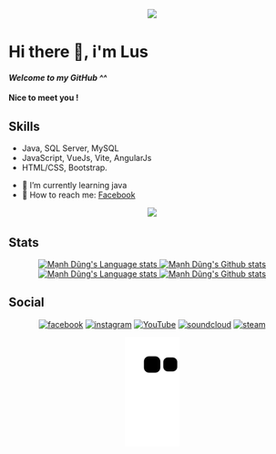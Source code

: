 <p align="center">
<img src="https://capsule-render.vercel.app/api?type=waving&color=gradient&height=200&section=header&text=M.Dũng&fontSize=80&fontAlignY=35&animation=twinkling&fontColor=gradient"/> </a> 
</p>

# Hi there 👋, i'm **Lus**
#### *Welcome to my GitHub ^^*
**Nice to meet you !**

## Skills 
* Java, SQL Server, MySQL
* JavaScript, VueJs, Vite, AngularJs
* HTML/CSS, Bootstrap.

- 🌱 I’m currently learning java 
- 💬 How to reach me: [Facebook](https://www.facebook.com/profile.php?id=100022771942685) 

<p align="center">
  <a href="https://skillicons.dev">
    <img src="https://skillicons.dev/icons?i=java,spring,vue,vite,nodejs,js,mysql,postman,git,html,css,idea,vscode&theme=light" />
  </a>
</p>

## Stats

 <!-- Light Mode -->
<div align="center"> 
<a href="https://github.com/maxlu2k/github-readme-stats#gh-light-mode-only">
<img height=200 src="https://github-readme-stats-git-masterrstaa-rickstaa.vercel.app/api/top-langs/?username=maxlu2k&layout=compact&langs_count=5&hide_border=true&include_orgs=true&theme=dark&bg_color=000000#gh-light-mode-only" alt="Mạnh Dũng's Language stats" />
</a>
<a href="https://github.com/maxlu2k/github-readme-stats#gh-light-mode-only">
<img height=200 src="https://github-readme-stats-git-masterrstaa-rickstaa.vercel.app/api?username=maxlu2k&show_icons=true&count_private=true&line_height=28&hide_border=true&card_width=450&include_all_commits=true&include_orgs=true&exclude_repo=github-readme-stats&theme=dark&bg_color=000000#gh-light-mode-only" alt="Mạnh Dũng's Github stats" />
</a>
</div>

<!-- Dark Mode -->
<div align="center"> 
<a href="https://github.com/maxlu2k/github-readme-stats#gh-dark-mode-only">
<img height=200 src="https://github-readme-stats-git-masterrstaa-rickstaa.vercel.app/api/top-langs/?username=maxlu2k&layout=compact&langs_count=5&hide_border=true&include_orgs=true&theme=dark&bg_color=000000#gh-dark-mode-only" alt="Mạnh Dũng's Language stats" />
</a>
<a href="https://github.com/maxlu2k/github-readme-stats#gh-dark-mode-only">
<img height=200 src="https://github-readme-stats-git-masterrstaa-rickstaa.vercel.app/api?username=maxlu2k&show_icons=true&count_private=true&line_height=28&hide_border=true&card_width=450&include_all_commits=true&include_orgs=true&exclude_repo=github-readme-stats&theme=dark&bg_color=000000#gh-dark-mode-only" alt="Mạnh Dũng's Github stats" />
</a>
</div>
 
## Social

<div align="center">
 
[<img src='https://cdn.jsdelivr.net/npm/simple-icons@3.0.1/icons/facebook.svg' alt='facebook' height='40'>](https://www.facebook.com/profile.php?id=100013095221334)  [<img src='https://cdn.jsdelivr.net/npm/simple-icons@3.0.1/icons/instagram.svg' alt='instagram' height='40'>](https://www.instagram.com/mdung_lus/)  [<img src='https://cdn.jsdelivr.net/npm/simple-icons@3.0.1/icons/youtube.svg' alt='YouTube' height='40'>](https://www.youtube.com/channel/UC48Z2L5vpNCULo2kZn3oDXA)  [<img src='https://cdn.jsdelivr.net/npm/simple-icons@3.0.1/icons/soundcloud.svg' alt='soundcloud' height='40'>](https://soundcloud.com/fryman-352499392)  [<img src='https://cdn.jsdelivr.net/npm/simple-icons@3.0.1/icons/steam.svg' alt='steam' height='40'>](https://steamcommunity.com/profiles/76561199134831949/)  
</div>
<div align="center">
  
 [![Lus](https://github.com/rafaballerini/rafaballerini/blob/output/github-contribution-grid-snake.svg)](https://github.com/maxlu2k)

</div>
